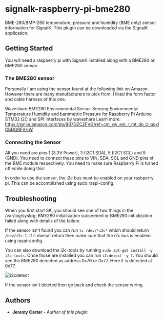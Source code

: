 # signalk-raspberry-pi-bme280
BME-280/BMP-280 temperature, pressure and humidity (BME only) sensor information for SignalK. This plugin can be downloaded via the SignalK application.

## Getting Started
You will need a raspberry pi with SignalK installed along with a BME280 or BMP280 sensor.

### The BME280 sensor
Personally I am using the sensor found at the following link on Amazon. However there are many manufacturers to pick from. I liked the form factor and cable harness of this one.

Waveshare BME280 Environmental Sensor Sensing Environmental Temperature Humidity and barometric Pressure for Raspberry Pi Arduino STM32 I2C and SPI Interfaces
by waveshare
Learn more: https://smile.amazon.com/dp/B07GZCZFVG/ref=cm_sw_em_r_mt_dp_U_goxICbDQBFVHW

### Connecting the Sensor
All you need are pins 1 (3.3V Power), 3 (I2C1 SDA), 5 (I2C1 SCL) and 9 (GND). You need to connect these pins to VIN, SDA, SCL and GND pins of the BME module respectively. You need to make sure Raspberry Pi is turned off while doing this!

In order to use the sensor, the i2c bus must be enabled on your rasbperry pi. This can be accomplished using
sudo raspi-config.

## Troubleshooting
When you first start SK, you should see one of two things in the /var/log/syslog; BME280 initialization succeeded or BME280 initialization failed along with details of the failure.

If the sensor isn't found you can run `ls /dev/*i2c*` which should return `/dev/i2c-1`. If it doesnt return then make sure that the i2c bus is enabled using raspi-config.

You can also download the i2c-tools by running `sudo apt-get install -y i2c-tools`. Once those are installed you can run `i2cdetect -y 1`. You should see the BME280 detected as address 0x76 or 0x77. Here it is detected at 0x77. 

![i2cdetect](https://user-images.githubusercontent.com/30420708/77917295-02f10c00-7260-11ea-93e7-ae66e7deb47b.png)

If the sensor isn't detcted then go back and check the sensor wiring.

## Authors
* **Jeremy Carter** - *Author of this plugin*
